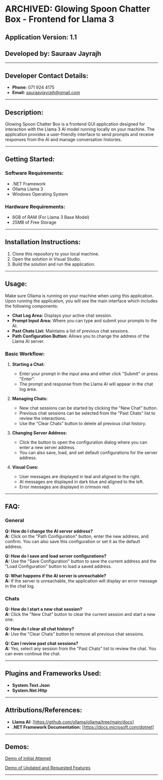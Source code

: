 # ARCHIVED: Glowing Spoon Chatter Box - Frontend for Llama 3

## Application Version: 1.1
## Developed by: Sauraav Jayrajh

---

## Developer Contact Details: 

- **Phone:** 071 924 4175
- **Email:** sauraavjayrajh@gmail.com

---

## Description:

Glowing Spoon Chatter Box is a frontend GUI application designed for interaction with the Llama 3 AI model running locally on your machine. The application provides a user-friendly interface to send prompts and receive responses from the AI and manage conversation histories.

---

## Getting Started:

### Software Requirements:
- .NET Framework
- Ollama Llama 3
- Windows Operating System

### Hardware Requirements:
- 8GB of RAM (For Llama 3 Base Model)
- 25MB of Free Storage

---

## Installation Instructions:

1. Clone this repository to your local machine.
2. Open the solution in Visual Studio.
3. Build the solution and run the application.

---

## Usage:

Make sure Ollama is running on your machine when using this application. 
Upon running the application, you will see the main interface which includes the following components:

- **Chat Log Area:** Displays your active chat session.
- **Prompt Input Area:** Where you can type and submit your prompts to the AI.
- **Past Chats List:** Maintains a list of previous chat sessions.
- **Path Configuration Button:** Allows you to change the address of the Llama AI server.

### Basic Workflow:

1. **Starting a Chat:**
   - Enter your prompt in the input area and either click "Submit" or press "Enter".
   - The prompt and response from the Llama AI will appear in the chat log area.

2. **Managing Chats:**
   - New chat sessions can be started by clicking the "New Chat" button.
   - Previous chat sessions can be selected from the "Past Chats" list to review the interactions.
   - Use the "Clear Chats" button to delete all previous chat history.

3. **Changing Server Address:**
   - Click the button to open the configuration dialog where you can enter a new server address.
   - You can also save, load, and set default configurations for the server address.

4. **Visual Cues:**
   - User messages are displayed in teal and aligned to the right.
   - AI messages are displayed in dark blue and aligned to the left.
   - Error messages are displayed in crimson red.

---

## FAQ:

### General

**Q: How do I change the AI server address?**  
**A:** Click on the "Path Configuration" button, enter the new address, and confirm. You can also save this configuration or set it as the default address.

**Q: How do I save and load server configurations?**  
**A:** Use the "Save Configuration" button to save the current address and the "Load Configuration" button to load a saved address.

**Q: What happens if the AI server is unreachable?**  
**A:** If the server is unreachable, the application will display an error message in the chat log.

### Chats

**Q: How do I start a new chat session?**  
**A:** Click the "New Chat" button to clear the current session and start a new one.

**Q: How do I clear all chat history?**  
**A:** Use the "Clear Chats" button to remove all previous chat sessions.

**Q: Can I review past chat sessions?**  
**A:** Yes, select any session from the "Past Chats" list to review the chat. You can even continue the chat.

---

## Plugins and Frameworks Used:

- **System.Text.Json**
- **System.Net.Http**

---

## Attributions/References:

- **Llama AI:** [https://github.com/ollama/ollama/tree/main/docs]
- **.NET Framework Documentation:** [https://docs.microsoft.com/dotnet]

---

## Demos:

[Demo of Initial Attempt](https://github.com/Saupernova13/glowing-spoon/blob/main/docs/Sauraav_Jayrajh_Derivco_MagicSpoon_Demo.mp4)

[Demo of Updated and Requested Features](https://github.com/Saupernova13/glowing-spoon/blob/main/docs/Sauraav_Jayrajh_Derivco_MagicSpoon_Demo_2_Requested_Changes.mp4)

---
